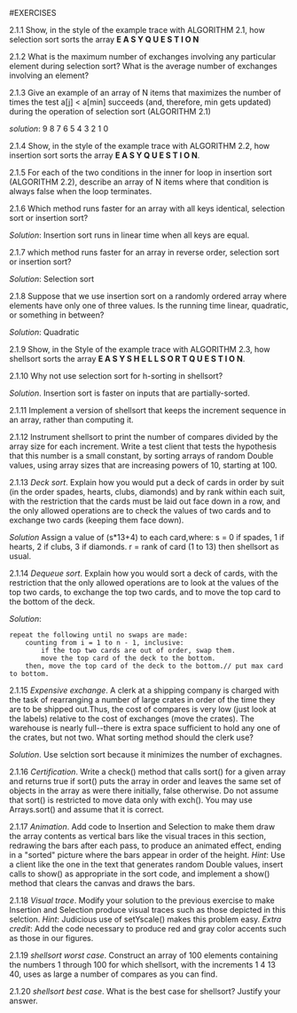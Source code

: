 #EXERCISES

2.1.1 Show, in the style of the example trace with ALGORITHM 2.1, how selection sort sorts the array **E A S Y Q U E S T I O N**

2.1.2 What is the maximum number of exchanges involving any particular element during selection sort? What is the average number of exchanges involving an element?

2.1.3 Give an example of an array of N items that maximizes the number of times the test a[j] < a[min] succeeds (and, therefore, min gets updated) during the operation of selection sort (ALGORITHM 2.1)

*solution*: 9 8 7 6 5 4 3 2 1 0

2.1.4 Show, in the style of the example trace with ALGORITHM 2.2, how insertion sort sorts the array **E A S Y Q U E S T I O N**.

2.1.5 For each of the two conditions in the inner for loop in insertion sort (ALGORITHM 2.2), describe an array of N items where that condition is always false when the loop terminates.

2.1.6 Which method runs faster for an array with all keys identical, selection sort or insertion sort?

*Solution*: Insertion sort runs in linear time when all keys are equal.

2.1.7 which method runs faster for an array in reverse order, selection sort or insertion sort?

*Solution*: Selection sort

2.1.8 Suppose that we use insertion sort on a randomly ordered array where elements have only one of three values. Is the running time linear, quadratic, or something in between?

*Solution*: Quadratic

2.1.9 Show, in the Style of the example trace with ALGORITHM 2.3, how shellsort sorts the array **E A S Y S H E L L S O R T Q U E S T I O N**.

2.1.10 Why not use selection sort for h-sorting in shellsort?

*Solution*. Insertion sort is faster on inputs that are partially-sorted.

2.1.11 Implement a version of shellsort that keeps the increment sequence in an array, rather than computing it.

2.1.12 Instrument shellsort to print the number of compares divided by the array size for each increment. Write a test client that tests the hypothesis that this number is a small constant, by sorting arrays of random Double values, using array sizes that are increasing powers of 10, starting at 100.

2.1.13 *Deck sort*. Explain how you would put a deck of cards in order by suit (in the order spades, hearts, clubs, diamonds) and by rank within each suit, with the restriction that the cards must be laid out face down in a row, and the only allowed operations are to check the values of two cards and to exchange two cards (keeping them face down).

*Solution* Assign a value of (s*13+4) to each card,where:
s = 0 if spades, 
    1 if hearts,
    2 if clubs,
    3 if diamonds.
r = rank of card (1 to 13)
then shellsort as usual.

2.1.14 *Dequeue sort*. Explain how you would sort a deck of cards, with the restriction that the only allowed operations are to look at the values of the top two cards, to exchange the top two cards, and to move the top card to the bottom of the deck.

*Solution*:
```
repeat the following until no swaps are made:
    counting from i = 1 to n - 1, inclusive:
        if the top two cards are out of order, swap them.
        move the top card of the deck to the bottom.
    then, move the top card of the deck to the bottom.// put max card to bottom.

```

2.1.15 *Expensive exchange*. A clerk at a shipping company is charged with the task of rearranging a number of large crates in order of the time they are to be shipped out.Thus, the cost of compares is very low (just look at the labels) relative to the cost of exchanges (move the crates). The warehouse is nearly full--there is extra space sufficient to hold any one of the crates, but not two. What sorting method should the clerk use?

*Solution*. Use selction sort because it minimizes the number of exchagnes.

2.1.16 *Certification*. Write a check() method that calls sort() for a given array and returns true if sort() puts the array in order and leaves the same set of objects in the array as were there initially, false otherwise. Do not assume that sort() is restricted to move data only with exch(). You may use Arrays.sort() and assume that it is correct.

2.1.17 *Animation*. Add code to Insertion and Selection to make them draw the array contents as vertical bars like the visual traces in this section, redrawing the bars after each pass, to produce an animated effect, ending in a "sorted" picture where the bars appear in order of the height. *Hint*: Use a client like the one in the text that generates random Double values, insert calls to show() as appropriate in the sort code, and implement a show() method that clears
the canvas and draws the bars.

2.1.18 *Visual trace*. Modify your solution to the previous exercise to make Insertion and Selection produce visual traces such as those depicted in this selction. *Hint*: Judicious use of setYscale() makes this problem easy. *Extra credit*: Add the code necessary to produce red and gray color accents such as those in our figures.

2.1.19 *shellsort worst case*. Construct an array of 100 elements containing the numbers 1 through 100 for which shellsort, with the increments 1 4 13 40, uses as large a number of compares as you can find.

2.1.20 *shellsort best case*. What is the best case for shellsort? Justify your answer.









